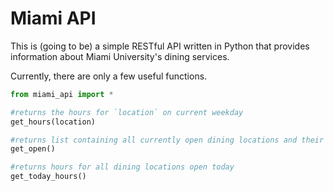 Miami API
=========

This is (going to be) a simple RESTful API written in Python that provides
information about Miami University's dining services.

Currently, there are only a few useful functions.

```python
from miami_api import *

#returns the hours for `location` on current weekday
get_hours(location)

#returns list containing all currently open dining locations and their hours
get_open()

#returns hours for all dining locations open today
get_today_hours()

```
